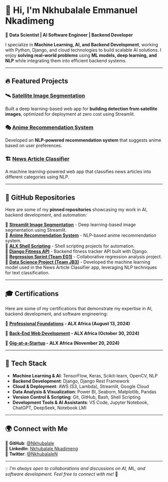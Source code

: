 # 👋 Hi, I'm Nkhubalale Emmanuel Nkadimeng  

🚀 **Data Scientist | AI Software Engineer | Backend Developer**  

I specialize in **Machine Learning, AI, and Backend Development**, working with Python, Django, and cloud technologies to build scalable AI solutions. I enjoy **solving real-world problems** using **ML models, deep learning, and NLP** while integrating them into efficient backend systems.  

---

## 🔥 Featured Projects  

### 🛰️ **[Satellite Image Segmentation](https://nkhubalale-streamlit-image-segmentation-base-app-4x6icf.streamlit.app/)**
Built a deep learning-based web app for **building detection from satellite images**, optimized for deployment at zero cost using Streamlit.  

### 🎭 **[Anime Recommendation System](https://nkhubalale-streamlit-image-segmentation-base-app-4x6icf.streamlit.app/)**
Developed an **NLP-powered recommendation system** that suggests anime based on user preferences.  

### 🏗️ **[News Article Classifier](https://nkhubalale-streamlit-base-app-oroz4n.streamlit.app/)**
A machine learning-powered web app that classifies news articles into different categories using NLP.  

---

## 📌 GitHub Repositories  

Here are some of my **pinned repositories** showcasing my work in AI, backend development, and automation:  

🔹 **[Streamlit Image Segmentation](https://github.com/NKHUBALALE/streamlit_image_segmentation)** - Deep learning-based image segmentation using Streamlit.  
🔹 **[Anime Recommendation System](https://github.com/NKHUBALALE/Recommendation_system)** - NLP-based anime recommendation system.  
🔹 **[ALX Shell Scripting](https://github.com/NKHUBALALE/alx_be_shell)** - Shell scripting projects for automation.  
🔹 **[Django Fitness API](https://github.com/NKHUBALALE/fitness_tracker_api)** - Backend fitness tracker API built with Django.  
🔹 **[Regression Sprint (Team EG1)](https://github.com/justin9503/RegressionSprint_2401FTDSTeam_EG1)** - Collaborative regression analysis project.  
🔹 **[Data Science Project (Team JB3)](https://github.com/SIPHOSETHU2303/Team--JB3)** -  Developed the machine learning model used in the News Article Classifier app, leveraging NLP techniques for text classification.

---

## 🎓 Certifications  

Here are some of my certifications that demonstrate my expertise in AI, backend development, and software engineering:  

🔹 **[Professional Foundations](https://savanna.alxafrica.com/rails/active_storage/blobs/redirect/eyJfcmFpbHMiOnsibWVzc2FnZSI6IkJBaHBBMXIxRWc9PSIsImV4cCI6bnVsbCwicHVyIjoiYmxvYl9pZCJ9fQ==--6e8d86ab522f97ef84ac015cd99470621df3b403/52-professional-foundations-certificate-nkhubalale-emmanuel-nkadimeng.png) - ALX Africa (August 13, 2024)**  

🔹 **[Back-End Web Development](https://savanna.alxafrica.com/rails/active_storage/blobs/redirect/eyJfcmFpbHMiOnsibWVzc2FnZSI6IkJBaHBBNlBqSUE9PSIsImV4cCI6bnVsbCwicHVyIjoiYmxvYl9pZCJ9fQ==--01ffbdc6a7ff663678179af4aed3cb69098cf0f1/70-back-end-web-development-certificate-nkhubalale-emmanuel-nkadimeng.png) - ALX Africa (October 30, 2024)**  

🔹 **[Gig-at-a-Startup](https://savanna.alxafrica.com/rails/active_storage/blobs/redirect/eyJfcmFpbHMiOnsibWVzc2FnZSI6IkJBaHBBeVB2SGc9PSIsImV4cCI6bnVsbCwicHVyIjoiYmxvYl9pZCJ9fQ==--387a15c21f1576f8cf6f9e0162869295aafae72d/110-gig-at-a-startup-certificate-nkhubalale-emmanuel-nkadimeng.png) - ALX Africa (November 20, 2024)**  

---

## 🔧 Tech Stack  

- **Machine Learning & AI**: TensorFlow, Keras, Scikit-learn, OpenCV, NLP  
- **Backend Development**: Django, Django Rest Framework  
- **Cloud & Deployment**: AWS (S3, Lambda), Streamlit, Google Cloud  
- **Data Analysis & Visualization**: Power BI, Seaborn, Matplotlib, Pandas  
- **Version Control & Scripting**: Git, GitHub, Bash, Shell Scripting  
- **Development Tools & AI Assistants**: VS Code, Jupyter Notebook, ChatGPT, DeepSeek, Notebook LMI  

---

## 🌍 Connect with Me  

📌 **GitHub**: [@Nkhubalale](https://github.com/Nkhubalale)  
📌 **LinkedIn**: [Nkhubalale Nkadimeng](https://www.linkedin.com/in/nkhubalale-emmanuel-nkadimeng/)  
📌 **Twitter**: [@NkhubalaleN](https://x.com/NkhubalaleN)  

---

💡 *I’m always open to collaborations and discussions on AI, ML, and software development. Feel free to connect with me!* 🚀

